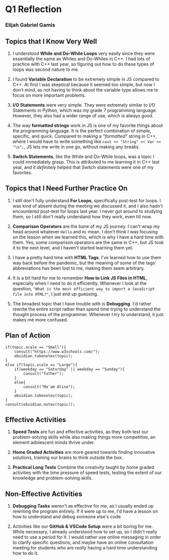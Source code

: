 # Q1 Reflection
### Elijah Gabriel Gamis

## Topics that I Know Very Well
1. I understood **While and Do-While Loops** very easily since they were essentially the same as Whiles and Do-Whiles in C++. I had lots of practice with C++ last year, so figuring out how to do these types of loops was second nature to me.

2. I found **Variable Declaration** to be extremely simple in JS compared to C++. At first I was skeptical because it seemed too simple, but now I don't mind, as not having to think about the variable type allows me to focus on more important problems.

3. **I/O Statements** were very simple. They were extremely similar to I/O Statements in Python, which was my grade 7 programming language. However, they also had a wider range of use, which is always good.

4. The way **formatted strings** work in JS is one of my favorite things about the programming language. It is the perfect combination of simple, specific, and quick. Compared to making a *"formatted"* string in C++, where I would have to write something like `cout << "String" << Var << "\n";`, JS lets me write in one go, without making any breaks.

5. **Switch Statements**, like the While and Do-While loops, was a topic I could immediately grasp. This is attributed to me learning it in C++ last year, and it *definitely* helped that Switch statements were one of my favorites.


## Topics that I Need Further Practice On
1. I still don't fully understand **For Loops**, specifically post-test for loops. I was kind of absent during the meeting we discussed it, and I also hadn't encountered post-test for loops last year. I never got around to studying them, so I still don't really understand how they work, even till now.

2. **Comparison Operators** are the bane of my JS journey. I can't wrap my head around whatever `Hello` and `Hi` mean. I don't think I was focusing on the lesson when we learned this, which is why I have a hard time with them. Yes, some comparison operators are the same in C++, but JS took it to the next level, and I haven't started learning them yet.

3. I have a pretty hard time with **HTML Tags**. I've learned how to use them way back before the pandemic, but the meaning of some of the tags' abbreviations has been lost to me, making them seem arbitrary.

4. It is a bit hard for me to remember **How to Link JS Files in HTML**, especially when I need to do it efficiently. Whenever I look at the question, `"What is the most efficient way to import a JavaScript file into HTML?"`, I just end up guessing.

5. The broadest topic that I have trouble with is **Debugging**. I'd rather rewrite the entire script rather than spend time trying to understand the thought process of the programmer. Whenever I try to understand, it just makes me more confused.


## Plan of Action
```
if(topic.scale == "Small"){
    consult("https://www.w3schools.com/");
    obsidian.takenotes(topic);
}
else if(topic.scale == "Large"){
    if(weekday == "Saturday" || weekday == "Sunday"){
        consult("father");
    }
    else{
        consult("Ma'am Aline");
    }
    obsidian.takenotes(topic);
}
consult(obsidian.notes(topic));
```


## Effective Activities
1. **Speed Tests** are fun and effective activities, as they both test our problem-solving skills while also making things more competitive, an element adolescent minds thrive under.

2. **Home Graded Activities** are more geared towards finding innovative solutions, training our brains to think outside the box.

3. **Practical Long Tests** Combine the creativity taught by home graded activities with the time pressure of speed tests, testing the extent of our knowledge and problem-solving skills.


## Non-Effective Activities
1. **Debugging Tasks** weren't as effective for me, as I usually ended up rewriting the program entirely. If it were up to me, I'd have a lesson on how to understand and debug someone else's code.

2. Activities like our **GitHub & VSCode Setup** were a bit boring for me. While necessary, I already understood how to set up, so I didn't really need to use a period for it. I would rather use online messaging in order to clarify specific questions, and maybe have an online consultation meeting for students who are *really* having a hard time understanding how to do it.